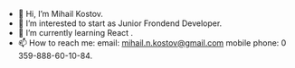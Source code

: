 - 👋 Hi, I’m Mihail Kostov.
- 👀 I’m interested to start as Junior Frondend Developer.
- 🌱 I’m currently learning  React .
- 📫 How to reach me:
         email: mihail.n.kostov@gmail.com
         mobile phone: 0 359-888-60-10-84.

<!---
MK-Kostov/MK-Kostov is a ✨ special ✨ repository because its `README.md` (this file) appears on your GitHub profile.
You can click the Preview link to take a look at your changes.
--->
